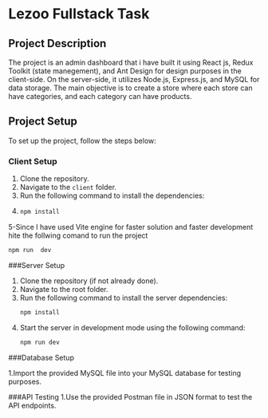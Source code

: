 # Lezoo Fullstack Task

## Project Description

The project is an admin dashboard that i have built it  using React js, Redux Toolkit (state manegement), and Ant Design for design purposes                in the client-side. 
On the server-side, it utilizes Node.js, Express.js, and MySQL for data storage. The main objective is to create a store where each store can have categories, and each category can have products.

## Project Setup

To set up the project, follow the steps below:

### Client Setup

1. Clone the repository.
2. Navigate to the `client` folder.
3. Run the following command to install the dependencies:
4. 
   ```javascript
   npm install
   ```

5-Since I have used Vite engine for faster solution and faster development  hite the follwing comand to run the project 

  ```javascript
  npm run  dev
  ```

###Server Setup

1. Clone the repository (if not already done).
2. Navigate to the root folder.
3. Run the following command to install the server dependencies:
   ```javascript
   npm install
   ```
4. Start the server in development mode using the following command:
   ```javascript
   npm run dev
   ```


###Database Setup

1.Import the provided MySQL file into your MySQL database for testing purposes.

###API Testing
1.Use the provided Postman file in JSON format to test the API endpoints.


